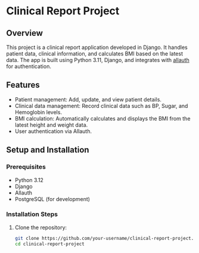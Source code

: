 # Clinical Report Project

## Overview
This project is a clinical report application developed in Django. It handles patient data, clinical information, and calculates BMI based on the latest data. The app is built using Python 3.11, Django, and integrates with [allauth](https://github.com/pennersr/django-allauth) for authentication.

## Features
- Patient management: Add, update, and view patient details.
- Clinical data management: Record clinical data such as BP, Sugar, and Hemoglobin levels.
- BMI calculation: Automatically calculates and displays the BMI from the latest height and weight data.
- User authentication via Allauth.

## Setup and Installation

### Prerequisites
- Python 3.12
- Django
- Allauth
- PostgreSQL (for development)

### Installation Steps
1. Clone the repository:
   ```bash
   git clone https://github.com/your-username/clinical-report-project.git
   cd clinical-report-project
